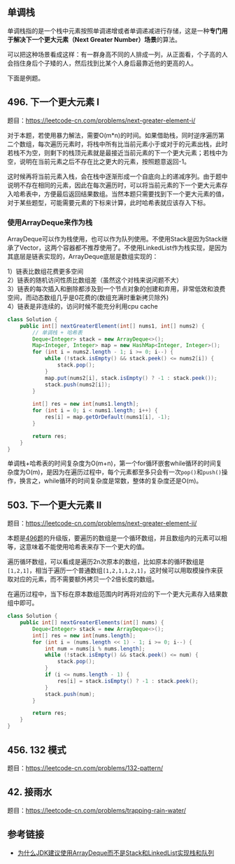 <!--
date: 2021-10-26T20:34:12+08:00
lastmod: 2021-10-26T20:34:12+08:00
-->

## 单调栈

单调栈指的是一个栈中元素按照单调递增或者单调递减进行存储，这是一种**专门用于解决下一个更大元素（Next Greater Number）场景**的算法。

可以把这种场景看成这样：有一群身高不同的人排成一列，从正面看，个子高的人会挡住身后个子矮的人，然后找到比某个人身后最靠近他的更高的人。

下面是例题。

## 496. 下一个更大元素 I

题目：https://leetcode-cn.com/problems/next-greater-element-i/

对于本题，若使用暴力解法，需要O(m*n)的时间。如果借助栈，同时逆序遍历第二个数组，每次遍历元素时，将栈中所有比当前元素小于或对于的元素出栈，此时若栈不为空，则剩下的栈顶元素就是最接近当前元素的下一个更大元素；若栈中为空，说明在当前元素之后不存在比之更大的元素，按照题意返回-1。

这时候再将当前元素入栈，会在栈中逐渐形成一个自底向上的递减序列。由于题中说明不存在相同的元素，因此在每次遍历时，可以将当前元素的下一个更大元素存入哈希表中，方便最后返回结果数组。当然本题只需要找到下一个更大元素的值，对于某些题型，可能需要元素的下标来计算，此时哈希表就应该存入下标。

### 使用ArrayDeque来作为栈

ArrayDeque可以作为栈使用，也可以作为队列使用。不使用Stack是因为Stack继承了Vector，这两个容器都不推荐使用了。不使用LinkedList作为栈实现，是因为其底层是链表实现的，ArrayDeque底层是数组实现的：

1）链表比数组花费更多空间<br>
2）链表的随机访问性质比数组差（虽然这个对栈来说问题不大）<br>
3）链表的每次插入和删除都涉及到一个节点对象的创建和弃用，非常低效和浪费空间，而动态数组几乎是0花费的(数组充满时重新拷贝除外)<br>
4）链表是非连续的，访问时候不能充分利用cpu cache

```java
class Solution {
    public int[] nextGreaterElement(int[] nums1, int[] nums2) {
        // 单调栈 + 哈希表
        Deque<Integer> stack = new ArrayDeque<>();
        Map<Integer, Integer> map = new HashMap<Integer, Integer>();
        for (int i = nums2.length - 1; i >= 0; i--) {
            while (!stack.isEmpty() && stack.peek() <= nums2[i]) {
                stack.pop();
            }
            map.put(nums2[i], stack.isEmpty() ? -1 : stack.peek());
            stack.push(nums2[i]);
        }
        
        int[] res = new int[nums1.length];
        for (int i = 0; i < nums1.length; i++) {
            res[i] = map.getOrDefault(nums1[i], -1);
        }

        return res;
    }
}
```

单调栈+哈希表的时间复杂度为O(m+n)，第一个for循环嵌套while循环的时间复杂度为O(m)，是因为在遍历过程中，每个元素都至多只会有一次`pop()`和`push()`操作，换言之，while循环的时间复杂度是常数，整体的复杂度还是O(m)。

## 503. 下一个更大元素 II

题目：https://leetcode-cn.com/problems/next-greater-element-ii/

本题是[496题](https://javanote.doc.lewky.cn/#/all/algorithm_02_单调栈?id=_496-%e4%b8%8b%e4%b8%80%e4%b8%aa%e6%9b%b4%e5%a4%a7%e5%85%83%e7%b4%a0-i)的升级版，要遍历的数组是一个循环数组，并且数组内的元素可以相等，这意味着不能使用哈希表来存下一个更大的值。

遍历循环数组，可以看成是遍历2n次原本的数组，比如原本的循环数组是`[1,2,1]`，相当于遍历一个普通数组`[1,2,1,1,2,1]`，这时候可以用取模操作来获取对应的元素，而不需要额外拷贝一个2倍长度的数组。

在遍历过程中，当下标在原本数组范围内时再将对应的下一个更大元素存入结果数组中即可。

```java
class Solution {
    public int[] nextGreaterElements(int[] nums) {
        Deque<Integer> stack = new ArrayDeque<>();
        int[] res = new int[nums.length];
        for (int i = (nums.length << 1) - 1; i >= 0; i--) {
            int num = nums[i % nums.length];
            while (!stack.isEmpty() && stack.peek() <= num) {
                stack.pop();
            }
            if (i <= nums.length - 1) {
                res[i] = stack.isEmpty() ? -1 : stack.peek();
            }
            stack.push(num);
        }

        return res;
    }
}
```

## 456. 132 模式

题目：https://leetcode-cn.com/problems/132-pattern/


## 42. 接雨水

题目：https://leetcode-cn.com/problems/trapping-rain-water/



## 参考链接

* [为什么JDK建议使用ArrayDeque而不是Stack和LinkedList实现栈和队列](https://www.cnblogs.com/jiading/articles/12452830.html)
